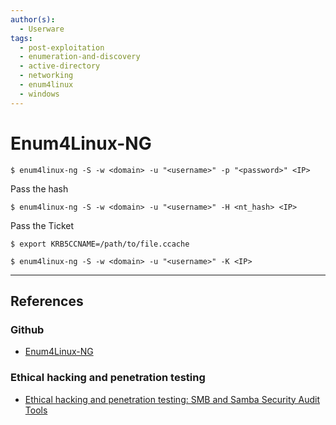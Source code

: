 ```yaml
---
author(s):
  - Userware
tags:
  - post-exploitation
  - enumeration-and-discovery
  - active-directory
  - networking
  - enum4linux
  - windows
---
```

# Enum4Linux-NG

```
$ enum4linux-ng -S -w <domain> -u "<username>" -p "<password>" <IP>
```

Pass the hash

```
$ enum4linux-ng -S -w <domain> -u "<username>" -H <nt_hash> <IP>
```

Pass the Ticket

```
$ export KRB5CCNAME=/path/to/file.ccache

$ enum4linux-ng -S -w <domain> -u "<username>" -K <IP>
```

---
## References

### Github

- [Enum4Linux-NG](https://github.com/cddmp/enum4linux-ng)

### Ethical hacking and penetration testing

- [Ethical hacking and penetration testing: SMB and Samba Security Audit Tools](https://miloserdov.org/?p=4066)